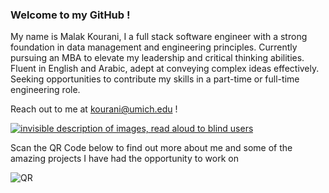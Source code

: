 ### Welcome to my GitHub !

My name is Malak Kourani, I a full stack software engineer with a strong foundation in data management and engineering principles. Currently pursuing an MBA to elevate my leadership and critical thinking abilities. Fluent in English and Arabic, adept at conveying complex ideas effectively. Seeking opportunities to contribute my skills in a part-time or full-time engineering role.

Reach out to me at kourani@umich.edu !

[![invisible description of images, read aloud to blind users
](https://encrypted-tbn0.gstatic.com/images?q=tbn:ANd9GcT8tOrs3vTGPNgx_tpb8daohHzWBCLvV7rB2i1gzWM&usqp=CAE&s
)
](https://www.linkedin.com/in/malakkourani/)

Scan the QR Code below to find out more about me and some of the amazing projects I have had the opportunity to work on 


![QR](https://github.com/Kourani/kourani/assets/111401250/bfea275d-b96d-4741-a46d-91a22f8d585e)

<!--
**Kourani/kourani** is a ✨ _special_ ✨ repository because its `README.md` (this file) appears on your GitHub profile.

Here are some ideas to get you started:

- 🔭 I’m currently working on ...
- 🌱 I’m currently learning ...
- 👯 I’m looking to collaborate on ...
- 🤔 I’m looking for help with ...
- 💬 Ask me about ...
- 📫 How to reach me: ...
- 😄 Pronouns: ...
- ⚡ Fun fact: ...
-->
